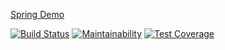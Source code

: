 [Spring Demo](https://springdemo-valerykorzh.herokuapp.com/)

[![Build Status](https://travis-ci.org/ValeryKorzhavin/stackoverflow.svg?branch=master)](https://travis-ci.org/ValeryKorzhavin/stackoverflow)
[![Maintainability](https://api.codeclimate.com/v1/badges/585b28b85a4fd5d79713/maintainability)](https://codeclimate.com/github/ValeryKorzhavin/stackoverflow/maintainability)
[![Test Coverage](https://api.codeclimate.com/v1/badges/585b28b85a4fd5d79713/test_coverage)](https://codeclimate.com/github/ValeryKorzhavin/stackoverflow/test_coverage)
